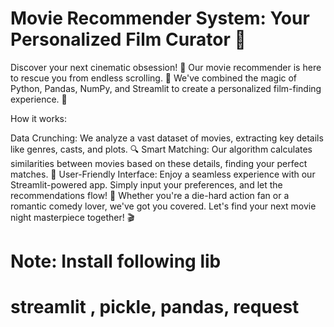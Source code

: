 # Movie Recommender System: Your Personalized Film Curator 🍿

Discover your next cinematic obsession! 🎥 Our movie recommender is here to rescue you from endless scrolling. 🚀 We've combined the magic of Python, Pandas, NumPy, and Streamlit to create a personalized film-finding experience. 💫

How it works:

Data Crunching: We analyze a vast dataset of movies, extracting key details like genres, casts, and plots. 🔍
Smart Matching: Our algorithm calculates similarities between movies based on these details, finding your perfect matches. 🧠
User-Friendly Interface: Enjoy a seamless experience with our Streamlit-powered app. Simply input your preferences, and let the recommendations flow! 🍿
Whether you're a die-hard action fan or a romantic comedy lover, we've got you covered. Let's find your next movie night masterpiece together! 🎬

# Note: Install following lib

# streamlit , pickle, pandas, request

